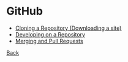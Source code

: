 # GitHub

- [Cloning a Repository (Downloading a site)](../GitHub/cloning-a-repo.md)
- [Developing on a Repository](../GitHub/developing-a-repo.md)
- [Merging and Pull Requests](../GitHub/merging-and-pull-requests.md)

[Back](../README.md)
